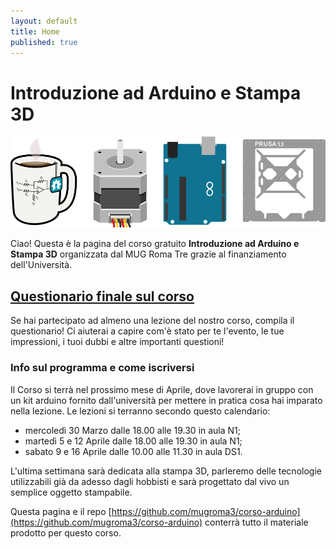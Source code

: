 ```yaml
---
layout: default
title: Home
published: true
---
```








# Introduzione ad Arduino e Stampa 3D
![mug_arduino_stampa3d](images/header_introduzione.png "Mug StepperMotor Arduino Stampa3D")

Ciao! Questa è la pagina del corso gratuito **Introduzione ad Arduino e Stampa 3D** organizzata dal MUG Roma Tre grazie al finanziamento dell'Università.

## [Questionario finale sul corso](http://goo.gl/forms/6Jc4QWGv5N)

Se hai partecipato ad almeno una lezione del nostro corso, compila il questionario! Ci aiuterai a capire com'è stato per te l'evento, le tue impressioni, i tuoi dubbi e altre importanti questioni!


### Info sul programma e come iscriversi

Il Corso si terrà nel prossimo mese di Aprile, dove lavorerai in gruppo con un kit arduino fornito dall'università per mettere in pratica cosa hai imparato nella lezione. 
Le lezioni si terranno secondo questo calendario:

* mercoledì 30 Marzo dalle 18.00 alle 19.30 in aula N1;
* martedì 5 e 12 Aprile dalle 18.00 alle 19.30 in aula N1;
* sabato 9 e 16 Aprile dalle 10.00 alle 11.30 in aula DS1. 

L'ultima settimana sarà dedicata alla stampa 3D, parleremo delle tecnologie utilizzabili già da adesso dagli hobbisti e sarà progettato dal vivo un semplice oggetto stampabile.


Questa pagina e il repo [https://github.com/mugroma3/corso-arduino](https://github.com/mugroma3/corso-arduino) conterrà tutto il materiale prodotto per questo corso.


